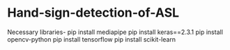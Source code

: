 # Hand-sign-detection-of-ASL

Necessary libraries-
pip install mediapipe
pip install keras==2.3.1
pip install opencv-python
pip install tensorflow
pip install scikit-learn
